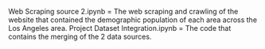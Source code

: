 Web Scraping source 2.ipynb = The web scraping and crawling of the website that contained the demographic population of each area across the Los Angeles area. 
Project Dataset Integration.ipynb = The code that contains the merging of the 2 data sources.
